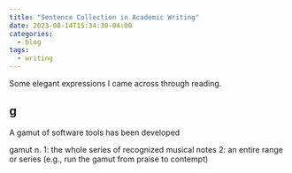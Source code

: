```yaml
---
title: "Sentence Collection in Academic Writing"
date: 2023-08-14T15:34:30-04:00
categories:
  - blog
tags:
  - writing
---
```


Some elegant expressions I came across through reading.

## g

 A gamut of software tools has been developed

gamut n.
1: the whole series of recognized musical notes
2: an entire range or series (e.g., run the gamut from praise to contempt)
